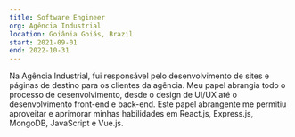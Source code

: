 ```yaml
---
title: Software Engineer
org: Agência Industrial
location: Goiânia Goiás, Brazil
start: 2021-09-01
end: 2022-10-31
---
```

Na Agência Industrial, fui responsável pelo desenvolvimento de sites e páginas de destino para os clientes da agência. Meu papel abrangia todo o processo de desenvolvimento, desde o design de UI/UX até o desenvolvimento front-end e back-end. Este papel abrangente me permitiu aproveitar e aprimorar minhas habilidades em React.js, Express.js, MongoDB, JavaScript e Vue.js.